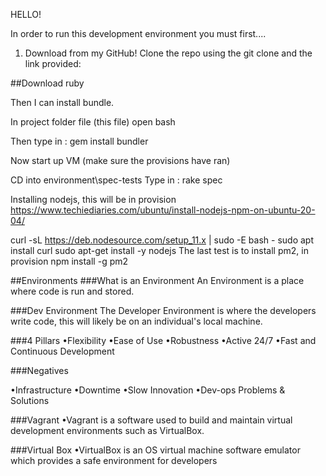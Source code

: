 HELLO!

In order to run this development environment you must first....

1. Download from my GitHub! Clone the repo using the git clone and the link provided:

##Download ruby

Then I can install bundle.

In project folder file (this file) open bash

Then type in : gem install bundler

Now start up VM (make sure the provisions have ran)

CD into environment\spec-tests
Type in : rake spec

Installing nodejs, this will be in provision https://www.techiediaries.com/ubuntu/install-nodejs-npm-on-ubuntu-20-04/

curl -sL https://deb.nodesource.com/setup_11.x | sudo -E bash -
sudo apt install curl
sudo apt-get install -y nodejs
The last test is to install pm2, in provision
npm install -g pm2






##Environments
###What is an Environment
An Environment is a place where code is run and stored.

###Dev Environment
The Developer Environment is where the developers write code, this will likely be on an individual's local machine.

###4 Pillars
•Flexibility
•Ease of Use
•Robustness
•Active 24/7
•Fast and Continuous Development



###Negatives

•Infrastructure
•Downtime
•Slow Innovation
•Dev-ops Problems & Solutions


###Vagrant
•Vagrant is a software used to build and maintain virtual development environments such as VirtualBox.

###Virtual Box
•VirtualBox is an OS virtual machine software emulator which provides a safe environment for developers

